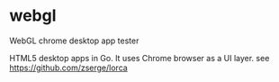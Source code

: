 # webgl
WebGL chrome desktop app tester

HTML5 desktop apps in Go. It uses Chrome browser as a UI layer.
see https://github.com/zserge/lorca


<div>
<img align="left" src="https://raw.githubusercontent.com/rasyidkaromi/webgl/master/screenshot.jpg  />
</div>
  
  
